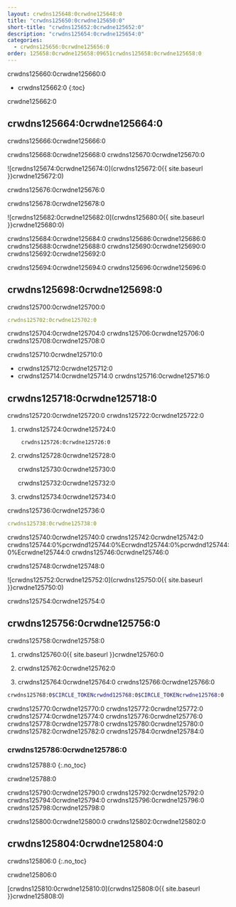 ```yaml
---
layout: crwdns125648:0crwdne125648:0
title: "crwdns125650:0crwdne125650:0"
short-title: "crwdns125652:0crwdne125652:0"
description: "crwdns125654:0crwdne125654:0"
categories:
  - crwdns125656:0crwdne125656:0
order: 125658:0crwdne125658:09651crwdns125658:0crwdne125658:0
---
```

crwdns125660:0crwdne125660:0

* crwdns125662:0
{:toc}

crwdne125662:0

## crwdns125664:0crwdne125664:0

crwdns125666:0crwdne125666:0

crwdns125668:0crwdne125668:0 crwdns125670:0crwdne125670:0

![crwdns125674:0crwdne125674:0](crwdns125672:0{{ site.baseurl }}crwdne125672:0)

crwdns125676:0crwdne125676:0

crwdns125678:0crwdne125678:0

![crwdns125682:0crwdne125682:0](crwdns125680:0{{ site.baseurl }}crwdne125680:0)

crwdns125684:0crwdne125684:0 crwdns125686:0crwdne125686:0 crwdns125688:0crwdne125688:0 crwdns125690:0crwdne125690:0 crwdns125692:0crwdne125692:0

crwdns125694:0crwdne125694:0 crwdns125696:0crwdne125696:0

## crwdns125698:0crwdne125698:0

crwdns125700:0crwdne125700:0

```yaml
crwdns125702:0crwdne125702:0
```

crwdns125704:0crwdne125704:0 crwdns125706:0crwdne125706:0 crwdns125708:0crwdne125708:0

crwdns125710:0crwdne125710:0

* crwdns125712:0crwdne125712:0
* crwdns125714:0crwdne125714:0 crwdns125716:0crwdne125716:0

## crwdns125718:0crwdne125718:0

crwdns125720:0crwdne125720:0 crwdns125722:0crwdne125722:0

1. crwdns125724:0crwdne125724:0
    
        crwdns125726:0crwdne125726:0

2. crwdns125728:0crwdne125728:0
    
    crwdns125730:0crwdne125730:0
    
    crwdns125732:0crwdne125732:0

3. crwdns125734:0crwdne125734:0

crwdns125736:0crwdne125736:0

```yaml
crwdns125738:0crwdne125738:0
```

crwdns125740:0crwdne125740:0 crwdns125742:0crwdne125742:0 crwdns125744:0%pcrwdnd125744:0%Ecrwdnd125744:0%pcrwdnd125744:0%Ecrwdne125744:0 crwdns125746:0crwdne125746:0

crwdns125748:0crwdne125748:0

![crwdns125752:0crwdne125752:0](crwdns125750:0{{ site.baseurl }}crwdne125750:0)

crwdns125754:0crwdne125754:0

## crwdns125756:0crwdne125756:0

crwdns125758:0crwdne125758:0

1. crwdns125760:0{{ site.baseurl }}crwdne125760:0

2. crwdns125762:0crwdne125762:0

3. crwdns125764:0crwdne125764:0 crwdns125766:0crwdne125766:0

```bash
crwdns125768:0$CIRCLE_TOKENcrwdnd125768:0$CIRCLE_TOKENcrwdne125768:0
```

crwdns125770:0crwdne125770:0 crwdns125772:0crwdne125772:0 crwdns125774:0crwdne125774:0 crwdns125776:0crwdne125776:0 crwdns125778:0crwdne125778:0 crwdns125780:0crwdne125780:0 crwdns125782:0crwdne125782:0 crwdns125784:0crwdne125784:0

### crwdns125786:0crwdne125786:0

crwdns125788:0
{:.no_toc}

crwdne125788:0

crwdns125790:0crwdne125790:0 crwdns125792:0crwdne125792:0 crwdns125794:0crwdne125794:0 crwdns125796:0crwdne125796:0 crwdns125798:0crwdne125798:0

crwdns125800:0crwdne125800:0 crwdns125802:0crwdne125802:0

## crwdns125804:0crwdne125804:0

crwdns125806:0
{:.no_toc}

crwdne125806:0

[crwdns125810:0crwdne125810:0](crwdns125808:0{{ site.baseurl }}crwdne125808:0)